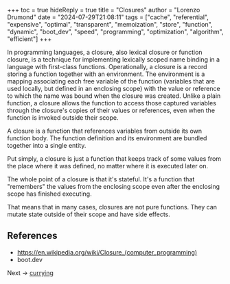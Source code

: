 +++
toc = true
hideReply = true
title = "Closures"
author = "Lorenzo Drumond"
date = "2024-07-29T21:08:11"
tags = ["cache",  "referential",  "expensive",  "optimal",  "transparent",  "memoization",  "store",  "function",  "dynamic",  "boot_dev",  "speed",  "programming",  "optimization",  "algorithm",  "efficient"]
+++



In programming languages, a closure, also lexical closure or function closure, is a technique for implementing lexically scoped name binding in a language with first-class functions. Operationally, a closure is a record storing a function together with an environment. The environment is a mapping associating each free variable of the function (variables that are used locally, but defined in an enclosing scope) with the value or reference to which the name was bound when the closure was created. Unlike a plain function, a closure allows the function to access those captured variables through the closure's copies of their values or references, even when the function is invoked outside their scope.

A closure is a function that references variables from outside its own function body. The function definition and its environment are bundled together into a single entity.

Put simply, a closure is just a function that keeps track of some values from the place where it was defined, no matter where it is executed later on.

The whole point of a closure is that it's stateful. It's a function that "remembers" the values from the enclosing scope even after the enclosing scope has finished executing.

That means that in many cases, closures are not pure functions. They can mutate state outside of their scope and have side effects.

## References

- https://en.wikipedia.org/wiki/Closure_(computer_programming)
- boot.dev

Next -> [currying](/wiki/currying/)
